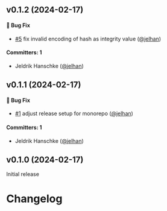 ## v0.1.2 (2024-02-17)

#### :bug: Bug Fix

- [#5](https://github.com/jelhan/webpack-subresource-integrity-embroider/pull/5) fix invalid encoding of hash as integrity value ([@jelhan](https://github.com/jelhan))

#### Committers: 1

- Jeldrik Hanschke ([@jelhan](https://github.com/jelhan))

## v0.1.1 (2024-02-17)

#### :bug: Bug Fix

- [#1](https://github.com/jelhan/webpack-subresource-integrity-embroider/pull/1) adjust release setup for monorepo ([@jelhan](https://github.com/jelhan))

#### Committers: 1

- Jeldrik Hanschke ([@jelhan](https://github.com/jelhan))

## v0.1.0 (2024-02-17)

Initial release

# Changelog
